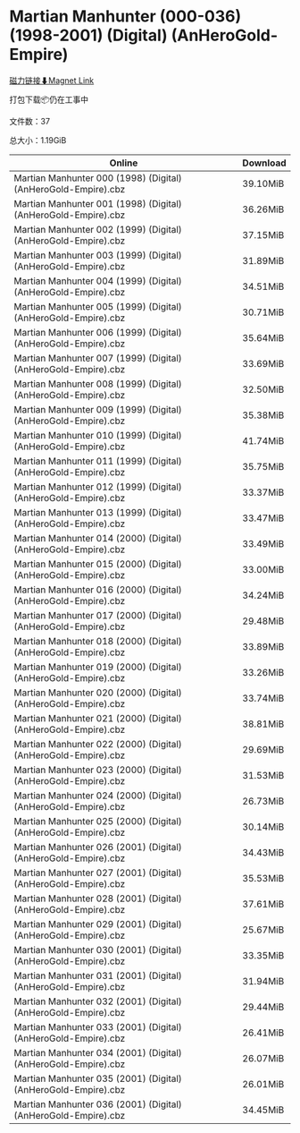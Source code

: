 # Martian Manhunter (000-036) (1998-2001) (Digital) (AnHeroGold-Empire)

[磁力链接⬇Magnet Link](magnet:?xt=urn:btih:22de4051d43b6a7c71ac9e352a450be011a9edad&dn=Martian%20Manhunter%20%28000-036%29%20%281998-2001%29%20%28Digital%29%20%28AnHeroGold-Empire%29)

打包下载📦仍在工事中

文件数：37

总大小：1.19GiB

Online | Download
--- | ---
Martian Manhunter 000 (1998) (Digital) (AnHeroGold-Empire).cbz | 39.10MiB
Martian Manhunter 001 (1998) (Digital) (AnHeroGold-Empire).cbz | 36.26MiB
Martian Manhunter 002 (1999) (Digital) (AnHeroGold-Empire).cbz | 37.15MiB
Martian Manhunter 003 (1999) (Digital) (AnHeroGold-Empire).cbz | 31.89MiB
Martian Manhunter 004 (1999) (Digital) (AnHeroGold-Empire).cbz | 34.51MiB
Martian Manhunter 005 (1999) (Digital) (AnHeroGold-Empire).cbz | 30.71MiB
Martian Manhunter 006 (1999) (Digital) (AnHeroGold-Empire).cbz | 35.64MiB
Martian Manhunter 007 (1999) (Digital) (AnHeroGold-Empire).cbz | 33.69MiB
Martian Manhunter 008 (1999) (Digital) (AnHeroGold-Empire).cbz | 32.50MiB
Martian Manhunter 009 (1999) (Digital) (AnHeroGold-Empire).cbz | 35.38MiB
Martian Manhunter 010 (1999) (Digital) (AnHeroGold-Empire).cbz | 41.74MiB
Martian Manhunter 011 (1999) (Digital) (AnHeroGold-Empire).cbz | 35.75MiB
Martian Manhunter 012 (1999) (Digital) (AnHeroGold-Empire).cbz | 33.37MiB
Martian Manhunter 013 (1999) (Digital) (AnHeroGold-Empire).cbz | 33.47MiB
Martian Manhunter 014 (2000) (Digital) (AnHeroGold-Empire).cbz | 33.49MiB
Martian Manhunter 015 (2000) (Digital) (AnHeroGold-Empire).cbz | 33.00MiB
Martian Manhunter 016 (2000) (Digital) (AnHeroGold-Empire).cbz | 34.24MiB
Martian Manhunter 017 (2000) (Digital) (AnHeroGold-Empire).cbz | 29.48MiB
Martian Manhunter 018 (2000) (Digital) (AnHeroGold-Empire).cbz | 33.89MiB
Martian Manhunter 019 (2000) (Digital) (AnHeroGold-Empire).cbz | 33.26MiB
Martian Manhunter 020 (2000) (Digital) (AnHeroGold-Empire).cbz | 33.74MiB
Martian Manhunter 021 (2000) (Digital) (AnHeroGold-Empire).cbz | 38.81MiB
Martian Manhunter 022 (2000) (Digital) (AnHeroGold-Empire).cbz | 29.69MiB
Martian Manhunter 023 (2000) (Digital) (AnHeroGold-Empire).cbz | 31.53MiB
Martian Manhunter 024 (2000) (Digital) (AnHeroGold-Empire).cbz | 26.73MiB
Martian Manhunter 025 (2000) (Digital) (AnHeroGold-Empire).cbz | 30.14MiB
Martian Manhunter 026 (2001) (Digital) (AnHeroGold-Empire).cbz | 34.43MiB
Martian Manhunter 027 (2001) (Digital) (AnHeroGold-Empire).cbz | 35.53MiB
Martian Manhunter 028 (2001) (Digital) (AnHeroGold-Empire).cbz | 37.61MiB
Martian Manhunter 029 (2001) (Digital) (AnHeroGold-Empire).cbz | 25.67MiB
Martian Manhunter 030 (2001) (Digital) (AnHeroGold-Empire).cbz | 33.35MiB
Martian Manhunter 031 (2001) (Digital) (AnHeroGold-Empire).cbz | 31.94MiB
Martian Manhunter 032 (2001) (Digital) (AnHeroGold-Empire).cbz | 29.44MiB
Martian Manhunter 033 (2001) (Digital) (AnHeroGold-Empire).cbz | 26.41MiB
Martian Manhunter 034 (2001) (Digital) (AnHeroGold-Empire).cbz | 26.07MiB
Martian Manhunter 035 (2001) (Digital) (AnHeroGold-Empire).cbz | 26.01MiB
Martian Manhunter 036 (2001) (Digital) (AnHeroGold-Empire).cbz | 34.45MiB